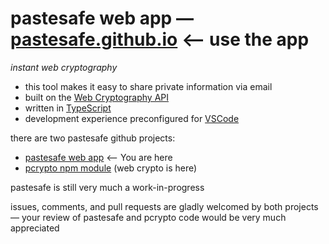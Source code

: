 
pastesafe web app — [pastesafe.github.io](https://pastesafe.github.io/) <-- use the app
=======================================================================================

*instant web cryptography*

- this tool makes it easy to share private information via email
- built on the [Web Cryptography API](https://www.w3.org/TR/WebCryptoAPI/)
- written in [TypeScript](https://www.typescriptlang.org/)
- development experience preconfigured for [VSCode](https://code.visualstudio.com/)

there are two pastesafe github projects:
- [pastesafe web app](https://github.com/pastesafe/pastesafe.github.io) <-- You are here
- [pcrypto npm module](https://github.com/pastesafe/pcrypto) (web crypto is here)

pastesafe is still very much a work-in-progress

issues, comments, and pull requests are gladly welcomed by both projects — your review of pastesafe and pcrypto code would be very much appreciated
